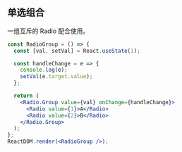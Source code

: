 ## 单选组合

一组互斥的 Radio 配合使用。

<!--start-code-->

```jsx
const RadioGroup = () => {
  const [val, setVal] = React.useState(1);

  const handleChange = e => {
    console.log(e);
    setVal(e.target.value);
  };

  return (
    <Radio.Group value={val} onChange={handleChange}>
      <Radio value={1}>A</Radio>
      <Radio value={2}>B</Radio>
    </Radio.Group>
  );
};
ReactDOM.render(<RadioGroup />);
```

<!--end-code-->
